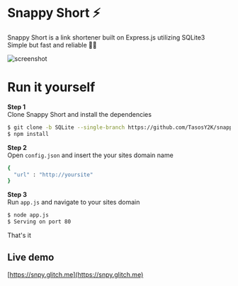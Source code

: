 # Snappy Short ⚡

Snappy Short is a link shortener built on Express.js utilizing SQLite3  
Simple but fast and reliable 💨💪

![screenshot](https://media.discordapp.net/attachments/609854271810306049/653322876824322049/Screenshot_1.png?width=1027&height=467)

# Run it yourself

**Step 1**  
Clone Snappy Short and install the dependencies
```sh
$ git clone -b SQLite --single-branch https://github.com/TasosY2K/snappy-short.git
$ npm install
```
**Step 2**  
Open `config.json` and insert the your sites domain name
```sh
{
  "url" : "http://yoursite"
}
 ```
 **Step 3**  
 Run `app.js` and navigate to your sites domain
 ```sh
 $ node app.js
 $ Serving on port 80
 ```

That's it

## Live demo

[https://snpy.glitch.me](https://snpy.glitch.me)
